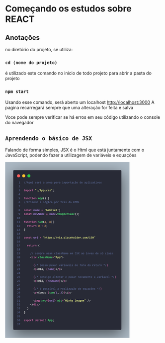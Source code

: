 # Começando os estudos sobre REACT


## Anotações
no diretório do projeto, se utiliza:

### `cd (nome do projeto)`
é utilizado este comando no inicio de todo projeto para abrir a pasta do projeto

### `npm start`

Usando esse comando, será aberto um localhost [http://localhost:3000](http://localhost:3000) 
A pagina recarregará sempre que uma alteração for feita e salva

Voce pode sempre verificar se há erros em seu código utilizando o console do navegador


## `Aprendendo o básico de JSX`

Falando de forma simples, JSX é o Html que está juntamente com o JavaScript, podendo fazer a utilizagem de variáveis e equações


<img width="400px" src="./src/assets/toReadMe/JXS em html - react.png">


